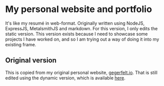 # My personal website and portfolio
It's like my resumé in web-format. Originally written using NodeJS, ExpressJS, MetalsmithJS and markdown. For this version, I only edits the static version. 
This version exists because I need to showcase some projects I have worked on, and so I am trying out a way of doing it into my existing frame.
## Original version
This is copied from my original personal website, [gegerfelt.io](http://gegerfelt.io/). That is still edited using the dynamic version, which is available [here](https://github.com/Glassig/website).

